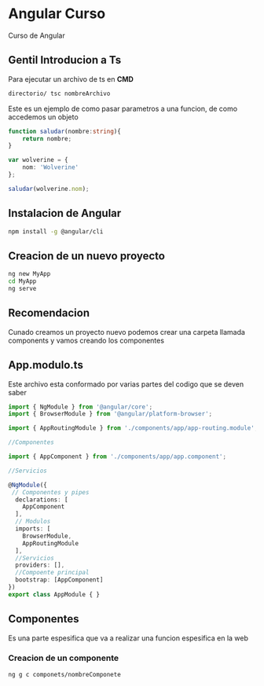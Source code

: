 # Angular Curso

Curso de Angular

## Gentil Introducion a Ts

Para ejecutar un archivo de ts en **CMD**

```cmd
directorio/ tsc nombreArchivo
```
Este es un ejemplo de como pasar parametros a una funcion, de como accedemos un objeto
```ts
function saludar(nombre:string){
    return nombre;
}

var wolverine = {
    nom: 'Wolverine'
};

saludar(wolverine.nom);
```

## Instalacion de Angular

```bash
npm install -g @angular/cli
```

## Creacion de un nuevo proyecto
```cmd
ng new MyApp
cd MyApp
ng serve
```
## Recomendacion

Cunado creamos un proyecto nuevo podemos crear una carpeta llamada components y vamos creando los componentes

## App.modulo.ts

Este archivo esta conformado por varias partes del codigo que se deven saber
```ts
import { NgModule } from '@angular/core';
import { BrowserModule } from '@angular/platform-browser';

import { AppRoutingModule } from './components/app/app-routing.module';

//Componentes

import { AppComponent } from './components/app/app.component';

//Servicios

@NgModule({
 // Componentes y pipes
  declarations: [
    AppComponent
  ],
  // Modulos
  imports: [
    BrowserModule,
    AppRoutingModule
  ],
  //Servicios
  providers: [],
  //Compoente principal 
  bootstrap: [AppComponent]
})
export class AppModule { }

```
## Componentes

Es una parte espesifica que va a realizar una funcion espesifica en la web

### Creacion de un componente 

```cdm
ng g c componets/nombreComponete 
```
